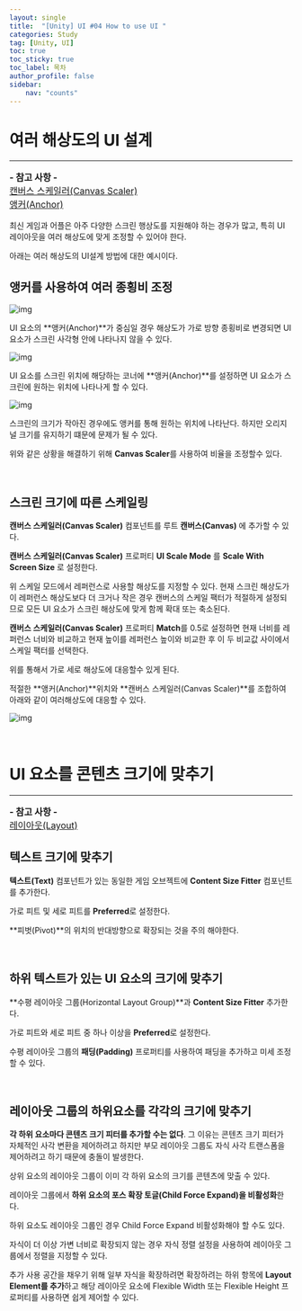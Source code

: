 ```yaml
---
layout: single
title:  "[Unity] UI #04 How to use UI "
categories: Study
tag: [Unity, UI]
toc: true 
toc_sticky: true 
toc_label: 목차    
author_profile: false
sidebar:
    nav: "counts"
---
```


# 여러 해상도의 UI 설계

---
<p class="notice--info" style="font-size: 1rem !important;">
    <strong> - 참고 사항 -</strong>
    <br>
    <a href="https://dozekr.github.io/study/unity_ui_canvas/#%EC%BA%94%EB%B2%84%EC%8A%A4-%EC%8A%A4%EC%BC%80%EC%9D%BC%EB%9F%ACcanvas-scaler"> 캔버스 스케일러(Canvas Scaler)</a>
    <br>
    <a href="https://dozekr.github.io/study/unity_ui_layout/#%EC%95%B5%EC%BB%A4anchor"> 앵커(Anchor)</a>
</p>

최신 게임과 어플은 아주 다양한 스크린 행상도를 지원해야 하는 경우가 많고, 특히 UI 레이아웃을 여러 해상도에 맞게 조정할 수 있어야 한다.

아래는 여러 해상도의 UI설계 방법에 대한 예시이다.


##  앵커를  사용하여 여러 종횡비 조정

![img](https://docs.unity3d.com/kr/2022.3/uploads/Main/UI_MultiResCenter.png)

UI 요소의 **앵커(Anchor)**가 중심일 경우 해상도가 가로 방향 종횡비로 변경되면 UI 요소가 스크린 사각형 안에 나타나지 않을 수 있다.

![img](https://docs.unity3d.com/kr/2022.3/uploads/Main/UI_MultiResCorners.png)

UI 요소를 스크린 위치에 해당하는 코너에 **앵커(Anchor)**를 설정하면 UI 요소가 스크린에 원하는 위치에 나타나게 할 수 있다.

![img](https://docs.unity3d.com/kr/2022.3/uploads/Main/UI_MultiResSizeChange.png)

스크린의  크기가 작아진 경우에도 앵커를 통해 원하는 위치에 나타난다. 하지만 오리지널 크기를 유지하기 떄문에 문제가 될 수 있다.

위와 같은 상황을 해결하기 위해 **Canvas Scaler**를 사용하여 비율을 조정할수 있다.

<br>

##  스크린 크기에 따른 스케일링

**캔버스 스케일러(Canvas Scaler)** 컴포넌트를 루트 **캔버스(Canvas)** 에 추가할 수 있다.

**캔버스 스케일러(Canvas Scaler)** 프로퍼티  **UI Scale Mode** 를 **Scale With Screen Size** 로 설정한다.

위 스케일 모드에서 레퍼런스로 사용할 해상도를 지정할 수 있다. 현재 스크린 해상도가 이 레퍼런스 해상도보다 더 크거나 작은 경우 캔버스의 스케일 팩터가 적절하게 설정되므로 모든 UI 요소가 스크린 해상도에 맞게 함께 확대 또는 축소된다.

**캔버스 스케일러(Canvas Scaler)** 프로퍼티 **Match**를 0.5로 설정하면 현재 너비를 레퍼런스 너비와 비교하고 현재 높이를 레퍼런스 높이와 비교한 후 이 두 비교값 사이에서 스케일 팩터를 선택한다.

위를 통해서 가로 세로 해상도에 대응할수 있게 된다.

적절한 **앵커(Anchor)**위치와 **캔버스 스케일러(Canvas Scaler)**를 조합하여 아래와 같이 여러해상도에 대응할 수 있다.

![img](https://docs.unity3d.com/kr/2022.3/uploads/Main/UI_MultiResAllResolutions.png)



<br>

# UI 요소를 콘텐츠 크기에 맞추기

---
<p class="notice--info" style="font-size: 1rem !important;">
    <strong> - 참고 사항 -</strong>
    <br>
    <a href="https://dozekr.github.io/study/unity_ui_layout/#%EB%A0%88%EC%9D%B4%EC%95%84%EC%9B%83-%EC%BB%A8%ED%8A%B8%EB%A1%A4%EB%9F%AClayout-controllers"> 레이아웃(Layout)</a>
</p>

## 텍스트 크기에 맞추기

**텍스트(Text)** 컴포넌트가 있는 동일한 게임 오브젝트에 **Content Size Fitter** 컴포넌트를 추가한다.

가로 피트 및 세로 피트를 **Preferred**로 설정한다.

**피벗(Pivot)**의 위치의 반대방향으로 확장되는 것을 주의 해야한다.

<br>

## 하위 텍스트가 있는 UI 요소의 크기에 맞추기

**수평 레이아웃 그룹(Horizontal Layout Group)**과  **Content Size Fitter** 추가한다.

가로 피트와 세로 피트 중 하나 이상을 **Preferred**로 설정한다.

수평 레이아웃 그룹의 **패딩(Padding)** 프로퍼티를 사용하여 패딩을 추가하고 미세 조정할 수 있다.

<br>

## 레이아웃 그룹의 하위요소를 각각의 크기에 맞추기

**각 하위 요소마다 콘텐츠 크기 피터를 추가할 수는 없다**. 그 이유는 콘텐츠 크기 피터가 자체적인 사각 변환을 제어하려고 하지만 부모 레이아웃 그룹도 자식 사각 트랜스폼을 제어하려고 하기 때문에 충돌이 발생한다.

상위 요소의 레이아웃 그룹이 이미 각 하위 요소의 크기를 콘텐츠에 맞출 수 있다.

레이아웃 그룹에서 **하위 요소의 포스 확장 토글(Child Force Expand)을 비활성화**한다.

하위 요소도 레이아웃 그룹인 경우 Child Force Expand 비활성화해야 할 수도 있다.

자식이 더 이상 가변 너비로 확장되지 않는 경우 자식 정렬 설정을 사용하여 레이아웃 그룹에서 정렬을 지정할 수 있다.

추가 사용 공간을 채우기 위해 일부 자식을 확장하려면 확장하려는 하위 항목에 **Layout Element를 추가**하고 해당 레이아웃 요소에 Flexible Width 또는 Flexible Height 프로퍼티를 사용하면 쉽게 제어할 수 있다.

<br>
